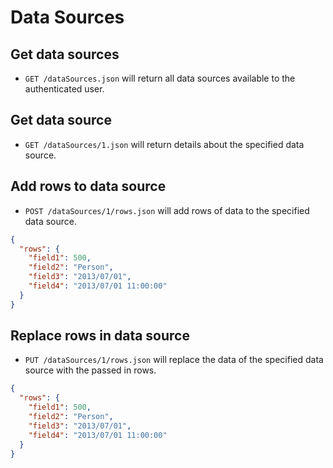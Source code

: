 Data Sources
========

Get data sources
------------

* `GET /dataSources.json` will return all data sources available to the authenticated user.

Get data source
------------

* `GET /dataSources/1.json` will return details about the specified data source.

Add rows to data source
------------

* `POST /dataSources/1/rows.json` will add rows of data to the specified data source.

```json
{
  "rows": {
    "field1": 500,
    "field2": "Person",
    "field3": "2013/07/01",
    "field4": "2013/07/01 11:00:00"
  }
}
```

Replace rows in data source
------------

* `PUT /dataSources/1/rows.json` will replace the data of the specified data source with the passed in rows.

```json
{
  "rows": {
    "field1": 500,
    "field2": "Person",
    "field3": "2013/07/01",
    "field4": "2013/07/01 11:00:00"
  }
}
```